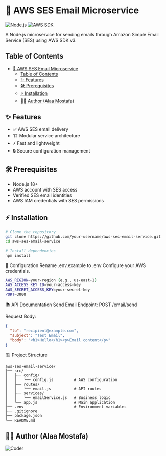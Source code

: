 # 📧 AWS SES Email Microservice

[![Node.js](https://img.shields.io/badge/Node.js-18%2B-green)](https://nodejs.org/)
[![AWS SDK](https://img.shields.io/badge/AWS_SDK-v3-orange)](https://docs.aws.amazon.com/sdk-for-javascript/v3/developer-guide/)

A Node.js microservice for sending emails through Amazon Simple Email Service (SES) using AWS SDK v3.

## Table of Contents
- [📧 AWS SES Email Microservice](#-aws-ses-email-microservice)
  - [Table of Contents](#table-of-contents)
  - [✨ Features](#-features)
  - [🛠 Prerequisites](#-prerequisites)
  - [⚡ Installation](#-installation)
  - [👨‍💻 Author (Alaa Mostafa)](#-author-alaa-mostafa)

## ✨ Features
- ✅ AWS SES email delivery
- 🏗 Modular service architecture
- ⚡ Fast and lightweight
- 🔒 Secure configuration management

## 🛠 Prerequisites
- Node.js 18+
- AWS account with SES access
- Verified SES email identities
- AWS IAM credentials with SES permissions

## ⚡ Installation
```bash
# Clone the repository
git clone https://github.com/your-username/aws-ses-email-service.git
cd aws-ses-email-service

# Install dependencies
npm install
```

🔧 Configuration
Rename .env.example to .env
Configure your AWS credentials.

```bash
AWS_REGION=your-region (e.g., us-east-1)
AWS_ACCESS_KEY_ID=your-access-key
AWS_SECRET_ACCESS_KEY=your-secret-key
PORT=3000
```
📚 API Documentation
Send Email
Endpoint: POST /email/send

Request Body:

```json
{
  "to": "recipient@example.com",
  "subject": "Test Email",
  "body": "<h1>Hello</h1><p>Email content</p>"
}
```
🏗 Project Structure
```
aws-ses-email-service/
├── src/
│   ├── config/
│   │   └── config.js         # AWS configuration
│   ├── routes/
│   │   └── email.js          # API routes
│   ├── services/
│   │   └── emailService.js   # Business logic
│   └── app.js                # Main application
├── .env                      # Environment variables
├── .gitignore
├── package.json
└── README.md
```

## 👨‍💻 Author (Alaa Mostafa)

  ![Coder](https://img.shields.io/badge/👨‍💻-Full_Stack_Developer-blueviolet)
